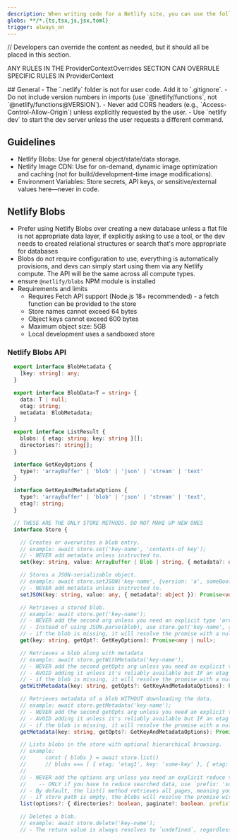 ```yaml
---
description: When writing code for a Netlify site, you can use the following context for these capabilities: Netlify Blobs,
globs: **/*.{ts,tsx,js,jsx,toml}
trigger: always_on
---
```


<ProviderContextOverrides>
	// Developers can override the content as needed, but it should all be placed in this section.


</ProviderContextOverrides>

ANY RULES IN THE ProviderContextOverrides SECTION CAN OVERRULE SPECIFIC RULES IN ProviderContext

<ProviderContext version="1.0" provider="netlify">
## General
- The `.netlify` folder is not for user code. Add it to `.gitignore`.
- Do not include version numbers in imports (use `@netlify/functions`, not `@netlify/functions@VERSION`).
- Never add CORS headers (e.g., `Access-Control-Allow-Origin`) unless explicitly requested by the user.
- Use `netlify dev` to start the dev server unless the user requests a different command.

## Guidelines
- Netlify Blobs: Use for general object/state/data storage.
- Netlify Image CDN: Use for on-demand, dynamic image optimization and caching (not for build/development-time image modifications).
- Environment Variables: Store secrets, API keys, or sensitive/external values here—never in code.


## Netlify Blobs

- Prefer using Netlify Blobs over creating a new database unless a flat file is not appropriate data layer, if explicitly asking to use a tool, or the dev needs to created relational structures or search that's more appropriate for databases
- Blobs do not require configuration to use, everything is automatically provisions, and devs can simply start using them via any Netlify compute. The API will be the same across all compute types.
- ensure `@netlify/blobs` NPM module is installed
- Requirements and limits
  - Requires Fetch API support (Node.js 18+ recommended) - a fetch function can be provided to the store
  - Store names cannot exceed 64 bytes
  - Object keys cannot exceed 600 bytes
  - Maximum object size: 5GB
  - Local development uses a sandboxed store


### Netlify Blobs API

```typescript
  export interface BlobMetadata {
    [key: string]: any;
  }

  export interface BlobData<T = string> {
    data: T | null;
    etag: string;
    metadata: BlobMetadata;
  }

  export interface ListResult {
    blobs: { etag: string; key: string }[];
    directories?: string[];
  }

  interface GetKeyOptions {
    type?: 'arrayBuffer' | 'blob' | 'json' | 'stream' | 'text'
  }

  interface GetKeyAndMetadataOptions {
    type?: 'arrayBuffer' | 'blob' | 'json' | 'stream' | 'text',
    etag?: string;
  }

  // THESE ARE THE ONLY STORE METHODS. DO NOT MAKE UP NEW ONES
  interface Store {

    // Creates or overwrites a blob entry.
    // example: await store.set('key-name', 'contents-of key');
    // - NEVER add metadata unless instructed to.
    set(key: string, value: ArrayBuffer | Blob | string, { metadata?: object }): Promise<void>;

    // Stores a JSON-serializable object.
    // example: await store.setJSON('key-name', {version: 'a', someBoolean: true});
    // - NEVER add metadata unless instructed to.
    setJSON(key: string, value: any, { metadata?: object }): Promise<void>;

    // Retrieves a stored blob.
    // example: await store.get('key-name');
    // - NEVER add the second arg unless you need an explicit type 'arrayBuffer' | 'blob' | 'json' | 'stream' | 'text'.
    // - Instead of using JSON.parse(blob), use store.get('key-name', {type: 'json'})
    // - if the blob is missing, it will resolve the promise with a null value
    get(key: string, getOpt?: GetKeyOptions): Promise<any | null>;

    // Retrieves a blob along with metadata
    // example: await store.getWithMetadata('key-name');
    // - NEVER add the second getOpts arg unless you need an explicit type or have an etag to check against.
    // - AVOID adding it unless it's reliably available but IF an etag is provided, it will only return the blob if the etag is different that what's stored.
    // - if the blob is missing, it will resolve the promise with a null value
    getWithMetadata(key: string, getOpts?: GetKeyAndMetadataOptions): Promise<{ data: any, etag: string, metadata: object } | null>;

    // Retrieves metadata of a blob WITHOUT downloading the data.
    // example: await store.getMetadata('key-name');
    // - NEVER add the second getOpts arg unless you need an explicit type or have an etag to check against.
    // - AVOID adding it unless it's reliably available but IF an etag is provided, it will only return the blob if the etag is different that what's stored.
    // - if the blob is missing, it will resolve the promise with a null value
    getMetadata(key: string, getOpts?: GetKeyAndMetadataOptions): Promise<{ etag: string, metadata: object } | null>;

    // Lists blobs in the store with optional hierarchical browsing.
    // example:
    //      const { blobs } = await store.list()
    //      // blobs === [ { etag: 'etag1', key: 'some-key' }, { etag: 'etag2', key: 'another-key' } ]
    //
    // - NEVER add the options arg unless you need an explicit reduce the searched data.
    //    -- ONLY if you have to reduce searched data, use `prefix: 'some-prefix'` to pull blobs that start with that prefix value. Use `directories: true` to include the full directory path on the `key`
    // - By default, the list() method retrieves all pages, meaning you'll always get the full list of results. This can be slow or memory intensive. To paginate, pass the `paginate: true` in the options to turn the response into an AsyncIterator that allows you to for-of loop through the blobs in the store.
    // - if store path is empty, the blobs will resolve the promise with an empty array
    list(options?: { directories?: boolean, paginate?: boolean. prefix?: string }): Promise<{ blobs: BlobResult[], directories: string[] }> | AsyncIterable<{ blobs: BlobResult[], directories: string[] }>

    // Deletes a blob.
    // example: await store.delete('key-name');
    // - The return value is always resolves to `undefined`, regardless of whether or